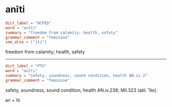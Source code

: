 # anīti

``` toml
dict_label = "NCPED"
word = "anīti"
summary = "freedom from calamity; health, safety"
grammar_comment = "feminine"
see_also = ["īti"]
```

freedom from calamity; health, safety

--------------------

``` toml
dict_label = "PTS"
word = "anīti"
summary = "safety, soundness, sound condition, health AN.iv.2"
grammar_comment = "feminine"
```

safety, soundness, sound condition, health AN.iv.238; Mil.323 (abl. ˚ito).

an \+ īti


